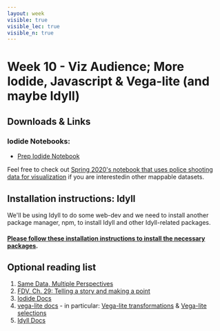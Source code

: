 ```yaml
---
layout: week
visible: true
visible_lec: true
visible_n: true
---
```


# Week 10 - Viz Audience; More Iodide, Javascript & Vega-lite (and maybe Idyll)

## Downloads & Links

### Iodide Notebooks:

 * <a href="https://alpha.iodide.io/notebooks/6217/">Prep Iodide Notebook</a>
<!-- * <a href="https://alpha.iodide.io/notebooks/4466/">In Class Iodide Notebook</a> -->
 
 Feel free to check out [Spring 2020's notebook that uses police shooting data for visualization](https://alpha.iodide.io/notebooks/4399/) if you are interestedin other mappable datasets.  


## Installation instructions: Idyll

We'll be using Idyll to do some web-dev and we need to install another package manager, npm, to install Idyll and other Idyll-related packages. 

#### [Please follow these installation instructions to install the necessary packages](installation_instructions_week10).


## Optional reading list

 1. <a href="https://medium.com/multiple-views-visualization-research-explained/same-data-multiple-perspectives-curse-of-knowledge-in-visual-data-communication-d827c381f936">Same Data, Multiple Perspectives</a> 
 2. <a href="https://serialmentor.com/dataviz/telling-a-story.html">FDV, Ch. 29: Telling a story and making a point</a> 
 3. <a href="https://alpha.iodide.io/">Iodide Docs</a> 
 4. <a href="https://vega.github.io/vega-lite/docs/">vega-lite docs</a> - in particular: <a href="https://vega.github.io/vega-lite/docs/transform.html">Vega-lite transformations</a> & <a href="https://vega.github.io/vega-lite/docs/selection.html">Vega-lite selections</a> 
 5. <a href="https://idyll-lang.org/docs"> Idyll Docs</a>

